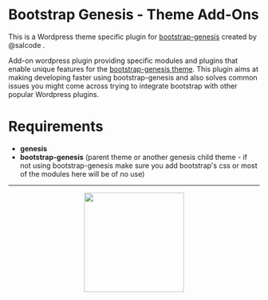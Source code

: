 # Bootstrap Genesis - Theme Add-Ons
This is a Wordpress theme specific plugin for [bootstrap-genesis](https://github.com/salcode/bootstrap-genesis) created by @salcode .

Add-on wordpress plugin providing specific modules and plugins that enable unique features for the [bootstrap-genesis theme](https://github.com/salcode/bootstrap-genesis). This plugin aims at making developing faster using bootstrap-genesis and also solves common issues you might come across trying to integrate bootstrap with other popular Wordpress plugins.

# Requirements
 - **genesis** 
 - **bootstrap-genesis** (parent theme or another genesis child theme - if not using bootstrap-genesis make sure you add bootstrap's css or most of the modules here will be of no use)


----------

<p align="center"><img align="middle" width="200" src="https://lh4.googleusercontent.com/bNnv7BBzwEzRX3v4hvKXgJ7PVXl797k92hc-x1TstV90lPtt1N-osIt52euwtSeR5-6nZSvUOnc=w2102-h1246" /></p>

